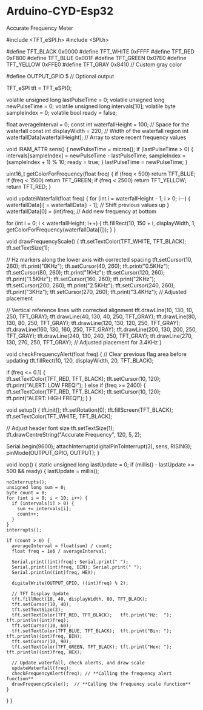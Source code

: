 # Arduino-CYD-Esp32
Accurate Frequency Meter

#include <TFT_eSPI.h>
#include <SPI.h>

#define TFT_BLACK 0x0000
#define TFT_WHITE 0xFFFF
#define TFT_RED 0xF800
#define TFT_BLUE 0x001F
#define TFT_GREEN 0x07E0
#define TFT_YELLOW 0xFFE0
#define TFT_GRAY 0x8410  // Custom gray color

#define OUTPUT_GPIO 5  // Optional output

TFT_eSPI tft = TFT_eSPI();

volatile unsigned long lastPulseTime = 0;
volatile unsigned long newPulseTime = 0;
volatile unsigned long intervals[10];
volatile byte sampleIndex = 0;
volatile bool ready = false;

float averageInterval = 0;
const int waterfallHeight = 100;  // Space for the waterfall
const int displayWidth = 220; // Width of the waterfall region
int waterfallData[waterfallHeight]; // Array to store recent frequency values

void IRAM_ATTR sens() {
  newPulseTime = micros();
  if (lastPulseTime > 0) {
    intervals[sampleIndex] = newPulseTime - lastPulseTime;
    sampleIndex = (sampleIndex + 1) % 10;
    ready = true;
  }
  lastPulseTime = newPulseTime;
}

uint16_t getColorForFrequency(float freq) {
  if (freq < 500) return TFT_BLUE;
  if (freq < 1500) return TFT_GREEN;
  if (freq < 2500) return TFT_YELLOW;
  return TFT_RED;
}

void updateWaterfall(float freq) {
  for (int i = waterfallHeight - 1; i > 0; i--) {
    waterfallData[i] = waterfallData[i - 1]; // Shift previous values up
  }
  waterfallData[0] = (int)freq; // Add new frequency at bottom

  for (int i = 0; i < waterfallHeight; i++) {
    tft.fillRect(10, 150 + i, displayWidth, 1, getColorForFrequency(waterfallData[i]));
  }
}

void drawFrequencyScale() {
  tft.setTextColor(TFT_WHITE, TFT_BLACK);
  tft.setTextSize(1);

  // Hz markers along the lower axis with corrected spacing
  tft.setCursor(10, 260);  tft.print("0KHz");
  tft.setCursor(40, 260);  tft.print("0.5KHz");
  tft.setCursor(80, 260);  tft.print("1KHz");
  tft.setCursor(120, 260); tft.print("1.5KHz");
  tft.setCursor(160, 260); tft.print("2KHz");
  tft.setCursor(200, 260); tft.print("2.5KHz");
  tft.setCursor(240, 260); tft.print("3KHz");
  tft.setCursor(270, 260); tft.print("3.4KHz"); // Adjusted placement

  // Vertical reference lines with corrected alignment
  tft.drawLine(10, 130, 10, 250, TFT_GRAY);
  tft.drawLine(40, 130, 40, 250, TFT_GRAY);
  tft.drawLine(80, 130, 80, 250, TFT_GRAY);
  tft.drawLine(120, 130, 120, 250, TFT_GRAY);
  tft.drawLine(160, 130, 160, 250, TFT_GRAY);
  tft.drawLine(200, 130, 200, 250, TFT_GRAY);
  tft.drawLine(240, 130, 240, 250, TFT_GRAY);
  tft.drawLine(270, 130, 270, 250, TFT_GRAY); // Adjusted placement for 3.4KHz
}

void checkFrequencyAlert(float freq) {
  // Clear previous flag area before updating
  tft.fillRect(10, 120, displayWidth, 20, TFT_BLACK);

  if (freq <= 0.1) {  
    tft.setTextColor(TFT_RED, TFT_BLACK);
    tft.setCursor(10, 120);
    tft.print("ALERT: LOW FREQ!");
  }
  else if (freq >= 2400) {  
    tft.setTextColor(TFT_RED, TFT_BLACK);
    tft.setCursor(10, 120);
    tft.print("ALERT: HIGH FREQ!");
  }
}

void setup() {
  tft.init();
  tft.setRotation(0);
  tft.fillScreen(TFT_BLACK);
  tft.setTextColor(TFT_WHITE, TFT_BLACK);

  // Adjust header font size
  tft.setTextSize(1);  
  tft.drawCentreString("Accurate Frequency", 120, 5, 2);  

  Serial.begin(9600);
  attachInterrupt(digitalPinToInterrupt(3), sens, RISING);
  pinMode(OUTPUT_GPIO, OUTPUT);
}

void loop() {
  static unsigned long lastUpdate = 0;
  if (millis() - lastUpdate >= 500 && ready) {
    lastUpdate = millis();

    noInterrupts();
    unsigned long sum = 0;
    byte count = 0;
    for (int i = 0; i < 10; i++) {
      if (intervals[i] > 0) {
        sum += intervals[i];
        count++;
      }
    }
    interrupts();

    if (count > 0) {
      averageInterval = float(sum) / count;
      float freq = 1e6 / averageInterval;

      Serial.print((int)freq); Serial.print(" ");
      Serial.print((int)freq, BIN); Serial.print(" ");
      Serial.println((int)freq, HEX);

      digitalWrite(OUTPUT_GPIO, ((int)freq) % 2);

      // TFT Display Update
      tft.fillRect(10, 40, displayWidth, 80, TFT_BLACK);
      tft.setCursor(10, 40);
      tft.setTextSize(2);  
      tft.setTextColor(TFT_RED, TFT_BLACK);   tft.print("Hz:  ");  tft.println((int)freq);
      tft.setCursor(10, 60);
      tft.setTextColor(TFT_BLUE, TFT_BLACK);  tft.print("Bin: ");  tft.println((int)freq, BIN);
      tft.setCursor(10, 90);
      tft.setTextColor(TFT_GREEN, TFT_BLACK); tft.print("Hex: ");  tft.println((int)freq, HEX);

      // Update waterfall, check alerts, and draw scale
      updateWaterfall(freq);
      checkFrequencyAlert(freq); // **Calling the frequency alert function**
      drawFrequencyScale();  // **Calling the frequency scale function**
    }
  }
}

